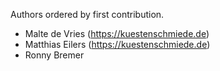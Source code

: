 Authors ordered by first contribution.

- Malte de Vries (https://kuestenschmiede.de)
- Matthias Eilers (https://kuestenschmiede.de)
- Ronny Bremer
